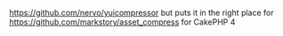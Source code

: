 https://github.com/nervo/yuicompressor but puts it in the right place for https://github.com/markstory/asset_compress for CakePHP 4
